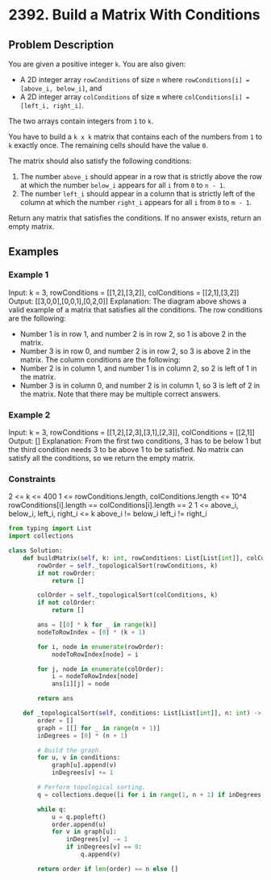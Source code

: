 # 2392. Build a Matrix With Conditions

## Problem Description

You are given a positive integer `k`. You are also given:
- A 2D integer array `rowConditions` of size `n` where `rowConditions[i] = [above_i, below_i]`, and
- A 2D integer array `colConditions` of size `m` where `colConditions[i] = [left_i, right_i]`.

The two arrays contain integers from `1` to `k`.

You have to build a `k x k` matrix that contains each of the numbers from `1` to `k` exactly once. The remaining cells should have the value `0`.

The matrix should also satisfy the following conditions:
1. The number `above_i` should appear in a row that is strictly above the row at which the number `below_i` appears for all `i` from `0` to `n - 1`.
2. The number `left_i` should appear in a column that is strictly left of the column at which the number `right_i` appears for all `i` from `0` to `m - 1`.

Return any matrix that satisfies the conditions. If no answer exists, return an empty matrix.

## Examples

### Example 1

Input: k = 3, rowConditions = [[1,2],[3,2]], colConditions = [[2,1],[3,2]]
Output: [[3,0,0],[0,0,1],[0,2,0]]
Explanation: The diagram above shows a valid example of a matrix that satisfies all the conditions.
The row conditions are the following:
- Number 1 is in row 1, and number 2 is in row 2, so 1 is above 2 in the matrix.
- Number 3 is in row 0, and number 2 is in row 2, so 3 is above 2 in the matrix.
The column conditions are the following:
- Number 2 is in column 1, and number 1 is in column 2, so 2 is left of 1 in the matrix.
- Number 3 is in column 0, and number 2 is in column 1, so 3 is left of 2 in the matrix.
Note that there may be multiple correct answers.

### Example 2 
Input: k = 3, rowConditions = [[1,2],[2,3],[3,1],[2,3]], colConditions = [[2,1]]
Output: []
Explanation: From the first two conditions, 3 has to be below 1 but the third condition needs 3 to be above 1 to be satisfied.
No matrix can satisfy all the conditions, so we return the empty matrix.


### Constraints

2 <= k <= 400
1 <= rowConditions.length, colConditions.length <= 10^4
rowConditions[i].length == colConditions[i].length == 2
1 <= above_i, below_i, left_i, right_i <= k
above_i != below_i
left_i != right_i


```python
from typing import List
import collections

class Solution:
    def buildMatrix(self, k: int, rowConditions: List[List[int]], colConditions: List[List[int]]) -> List[List[int]]:
        rowOrder = self._topologicalSort(rowConditions, k)
        if not rowOrder:
            return []

        colOrder = self._topologicalSort(colConditions, k)
        if not colOrder:
            return []

        ans = [[0] * k for _ in range(k)]
        nodeToRowIndex = [0] * (k + 1)

        for i, node in enumerate(rowOrder):
            nodeToRowIndex[node] = i

        for j, node in enumerate(colOrder):
            i = nodeToRowIndex[node]
            ans[i][j] = node

        return ans

    def _topologicalSort(self, conditions: List[List[int]], n: int) -> List[int]:
        order = []
        graph = [[] for _ in range(n + 1)]
        inDegrees = [0] * (n + 1)

        # Build the graph.
        for u, v in conditions:
            graph[u].append(v)
            inDegrees[v] += 1

        # Perform topological sorting.
        q = collections.deque([i for i in range(1, n + 1) if inDegrees[i] == 0])

        while q:
            u = q.popleft()
            order.append(u)
            for v in graph[u]:
                inDegrees[v] -= 1
                if inDegrees[v] == 0:
                    q.append(v)

        return order if len(order) == n else []
```
